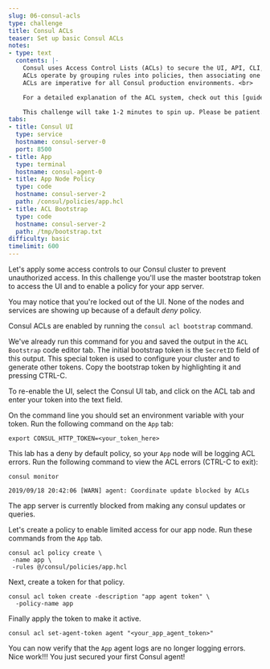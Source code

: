 ```yaml
---
slug: 06-consul-acls
type: challenge
title: Consul ACLs
teaser: Set up basic Consul ACLs
notes:
- type: text
  contents: |-
    Consul uses Access Control Lists (ACLs) to secure the UI, API, CLI, service communications, and agent communications.
    ACLs operate by grouping rules into policies, then associating one or more policies with a token.
    ACLs are imperative for all Consul production environments. <br>

    For a detailed explanation of the ACL system, check out this [guide](https://learn.hashicorp.com/consul/security-networking/production-acls). <br>

    This challenge will take 1-2 minutes to spin up. Please be patient.
tabs:
- title: Consul UI
  type: service
  hostname: consul-server-0
  port: 8500
- title: App
  type: terminal
  hostname: consul-agent-0
- title: App Node Policy
  type: code
  hostname: consul-server-2
  path: /consul/policies/app.hcl
- title: ACL Bootstrap
  type: code
  hostname: consul-server-2
  path: /tmp/bootstrap.txt
difficulty: basic
timelimit: 600
---
```

Let's apply some access controls to our Consul cluster to prevent unauthorized access. In this challenge you'll use the master bootstrap token to access the UI and to enable a policy for your app server.

You may notice that you're locked out of the UI. None of the nodes and services are showing up because of a default *deny* policy.

Consul ACLs are enabled by running the `consul acl bootstrap` command.

We've already run this command for you and saved the output in the `ACL Bootstrap` code editor tab. The initial bootstrap token is the `SecretID` field of this output. This special token is used to configure your cluster and to generate other tokens. Copy the bootstrap token by highlighting it and pressing CTRL-C. <br>

To re-enable the UI, select the Consul UI tab, and click on the ACL tab and enter your token into the text field.

On the command line you should set an environment variable with your token. Run the following command on the `App` tab:

```
export CONSUL_HTTP_TOKEN=<your_token_here>
```

This lab has a deny by default policy, so your `App` node will be logging ACL errors. Run the following command to view the ACL errors (CTRL-C to exit):

```
consul monitor
```

```
2019/09/18 20:42:06 [WARN] agent: Coordinate update blocked by ACLs
```

The app server is currently blocked from making any consul updates or queries.

Let's create a policy to enable limited access for our app node. Run these commands from the `App` tab.

```
consul acl policy create \
 -name app \
 -rules @/consul/policies/app.hcl
```

Next, create a token for that policy.

```
consul acl token create -description "app agent token" \
  -policy-name app
```

Finally apply the token to make it active.

```
consul acl set-agent-token agent "<your_app_agent_token>"
```

You can now verify that the `App` agent logs are no longer logging errors.
Nice work!!! You just secured your first Consul agent!